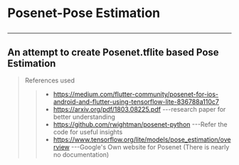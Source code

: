 # Posenet-Pose Estimation <hr>
## An attempt to create Posenet.tflite based Pose Estimation <br>
> References used <br>
>> * https://medium.com/flutter-community/posenet-for-ios-android-and-flutter-using-tensorflow-lite-836788a110c7 <br>
>> * https://arxiv.org/pdf/1803.08225.pdf ---research paper for better understanding <br>
>> * https://github.com/rwightman/posenet-python ---Refer the code for useful insights
>> * https://www.tensorflow.org/lite/models/pose_estimation/overview ---Google's Own website for Posenet (There is nearly no documentation)
